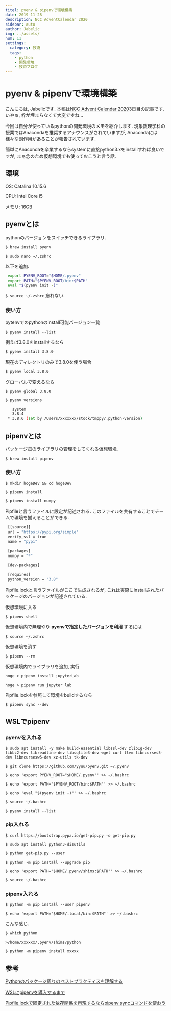 ```yaml
---
titel: pyenv & pipenvで環境構築
date: 2019-11-28
description: NCC AdventCalendar 2020
sidebar: auto
author: Jabelic
img: ../assets/
num: 11
settings:
  category: 技術
  tags:
    - python
    - 開発環境
    - 技術ブログ
---
```


<!--div v-if="new Date('2020/12/03 07:00').getTime() <= new Date().getTime()"-->

# pyenv & pipenvで環境構築

こんにちは, Jabelicです. 本稿は[NCC Advent Calendar 2020](https://qiita.com/advent-calendar/2020/ncc)3日目の記事です. いやぁ, 枠が埋まらなくて大変ですね...

今回は自分が使っているpythonの開発環境のメモを紹介します. 現象数理学科の授業ではAnacondaを推奨するアナウンスがされていますが, Anacondaには様々な副作用があることが報告されています.

簡単にAnacondaを卒業するならsystemに直接python3.xをinstallすれば良いですが, まぁ念のため仮想環境でも使っておこうと言う話.

## 環境

OS: Catalina 10.15.6

CPU: Intel Core i5

メモリ: 16GB


## pyenvとは
pythonのバージョンをスイッチできるライブラリ.

`$ brew install pyenv`

`$ sudo nano ~/.zshrc`

以下を追加.

```bash
 export PYENV_ROOT="$HOME/.pyenv"
 export PATH="$PYENV_ROOT/bin:$PATH"
 eval "$(pyenv init -)"
```

`$ source ~/.zshrc` 忘れない.


### 使い方
pytenvでのpythonのinstall可能バージョン一覧

`$ pyenv install --list`

例えば3.8.0をinstallするなら

`$ pyenv install 3.8.0`

現在のディレクトリのみで3.8.0を使う場合

`$ pyenv local 3.8.0`

グローバルで変えるなら

`$ pyenv global 3.8.0`


`$ pyenv versions`

```bash
   system
   3.8.4
 * 3.8.6 (set by /Users/xxxxxxx/stock/tmppy/.python-version)
```


## pipenvとは

パッケージ毎のライブラリの管理をしてくれる仮想環境.

`$ brew install pipenv`

### 使い方

`$ mkdir hogeDev && cd hogeDev`

`$ pipenv install`

`$ pipenv install numpy`

Pipfileと言うファイルに設定が記述される. このファイルを共有することでチームで環境を揃えることができる.

```bash
 [[source]]
 url = "https://pypi.org/simple"
 verify_ssl = true
 name = "pypi"
 
 [packages]
 numpy = "*"
 
 [dev-packages]
 
 [requires]
 python_version = "3.8"
```

Pipfile.lockと言うファイルがここで生成されるが, これは実際にinstallされたパッケージのバージョンが記述されている.



仮想環境に入る

`$ pipenv shell`

仮想環境内で無理やり __pyenvで指定したバージョンを利用__ するには

`$ source ~/.zshrc`

仮想環境を消す

`$ pipenv --rm`

仮想環境内でライブラリを追加, 実行

`hoge > pipenv install jupyterLab`

`hoge > pipenv run jupyter lab`

Pipfile.lockを参照して環境をbuildするなら

`$ pipenv sync --dev`


## WSLでpipenv


### pyenvを入れる
`$ sudo apt install -y make build-essential libssl-dev zlib1g-dev libbz2-dev libreadline-dev libsqlite3-dev wget curl llvm libncurses5-dev libncursesw5-dev xz-utils tk-dev`

`$ git clone https://github.com/yyuu/pyenv.git ~/.pyenv`

`$ echo 'export PYENV_ROOT="$HOME/.pyenv"' >> ~/.bashrc`

`$ echo 'export PATH="$PYENV_ROOT/bin:$PATH"' >> ~/.bashrc`

`$ echo 'eval "$(pyenv init -)"' >> ~/.bashrc`

`$ source ~/.bashrc`

`$ pyenv install --list`

### pip入れる

`$ curl https://bootstrap.pypa.io/get-pip.py -o get-pip.py`

`$ sudo apt install python3-disutils`

`$ python get-pip.py --user`

`$ python -m pip install --upgrade pip`


`$ echo 'export PATH="$HOME/.pyenv/shims:$PATH"' >> ~/.bashrc`

`$ source ~/.bashrc`

### pipenv入れる

`$ python -m pip install --user pipenv`

`$ echo 'export PATH="$HOME/.local/bin:$PATH"' >> ~/.bashrc`

こんな感じ. 

`$ which python`

`>/home/xxxxxx/.pyenv/shims/python`

`$ python -m pipenv install xxxxx`



## 参考

[Pythonのパッケージ周りのベストプラクティスを理解する](https://www.m3tech.blog/entry/python-packaging)

[WSLにpipenvを導入するまで](https://qiita.com/mashita1023/items/10239f5621ef2fc8acb9)

[Pipfile.lockで固定された依存関係を再現するならpipenv syncコマンドを使おう](https://dev.classmethod.jp/articles/pipenv-sync-is-useful/)



<!--/div-->